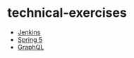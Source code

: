 # technical-exercises

* [Jenkins](https://github.com/Zenika/technocal-exercises/blob/master/jenkins/index.md)
* [Spring 5](https://github.com/Zenika/technical-exercises/blob/master/spring/index.md)
* [GraphQL](https://github.com/Zenika/technical-exercises/blob/master/graphql/index.md)
